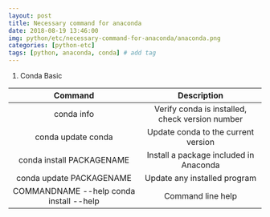 ```yaml
---
layout: post
title: Necessary command for anaconda 
date: 2018-08-19 13:46:00
img: python/etc/necessary-command-for-anaconda/anaconda.png
categories: [python-etc] 
tags: [python, anaconda, conda] # add tag
---
```


1. Conda Basic

| Command 	| Description 	|
|:---------------------------------------:	|:-----------------------------------------------:	|
| conda info 	| Verify conda is installed, check version number 	|
| conda update conda 	| Update conda to the current version 	|
| conda install PACKAGENAME 	| Install a package included in Anaconda 	|
| conda update PACKAGENAME 	| Update any installed program 	|
| COMMANDNAME --help conda install --help 	| Command line help 	|
